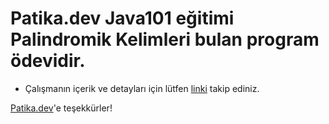 # Patika.dev Java101 eğitimi Palindromik Kelimleri bulan program ödevidir.

* Çalışmanın içerik ve detayları için lütfen [linki](https://academy.patika.dev/courses/java101/pratik-palindrom-string) takip ediniz.

[Patika.dev](https://www.patika.dev/tr)'e teşekkürler!